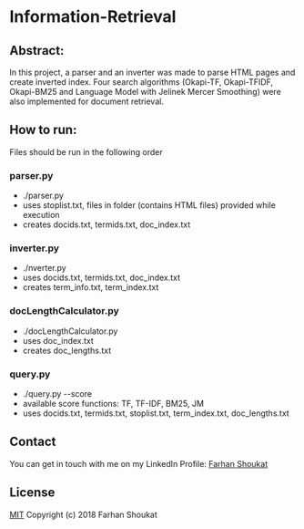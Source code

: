 # Information-Retrieval

## Abstract:
In this project, a parser and an inverter was made to parse HTML pages and create inverted index. Four search algorithms (Okapi-TF, Okapi-TFIDF, Okapi-BM25 and Language Model with Jelinek Mercer Smoothing) were also implemented for document retrieval.

## How to run:
Files should be run in the following order

### parser.py
* ./parser.py <folder containing HTML files>
* uses stoplist.txt, files in folder (contains HTML files) provided while execution
* creates docids.txt, termids.txt, doc_index.txt

### inverter.py
* ./nverter.py
* uses docids.txt, termids.txt, doc_index.txt
* creates term_info.txt, term_index.txt

### docLengthCalculator.py
* ./docLengthCalculator.py
* uses doc_index.txt
* creates doc_lengths.txt

### query.py
* ./query.py --score <score function>
* available score functions: TF, TF-IDF, BM25, JM
* uses docids.txt, termids.txt, stoplist.txt, term_index.txt, doc_lengths.txt


## Contact
You can get in touch with me on my LinkedIn Profile: [Farhan Shoukat](https://www.linkedin.com/in/farhan-shoukat-782542167/)


## License
[MIT](../master/LICENSE)
Copyright (c) 2018 Farhan Shoukat
